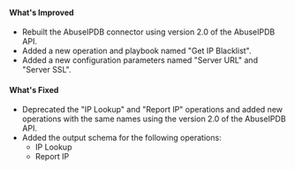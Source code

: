 #### What's Improved
- Rebuilt the AbuseIPDB connector using version 2.0 of the AbuseIPDB API.
- Added a new operation and playbook named "Get IP Blacklist".
- Added a new configuration parameters named "Server URL" and "Server SSL".
#### What's Fixed 
- Deprecated the "IP Lookup" and "Report IP" operations and added new operations with the same names using the version 2.0 of the AbuseIPDB API.
- Added the output schema for the following operations:
  - IP Lookup
  - Report IP